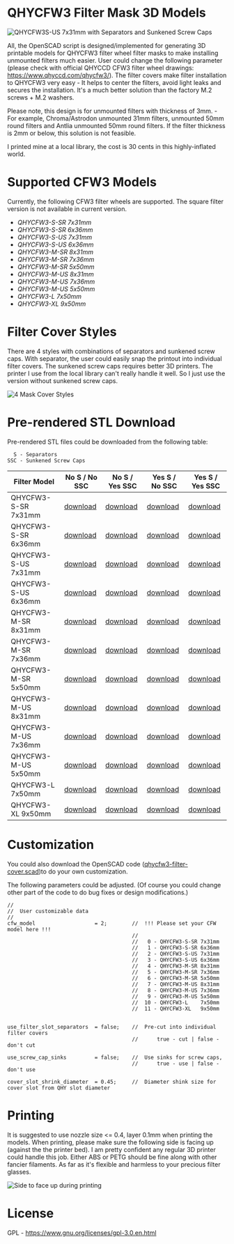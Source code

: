 # QHYCFW3 Filter Mask 3D Models

![QHYCFW3S-US 7x31mm with Separators and Sunkened Screw Caps](https://user-images.githubusercontent.com/24981822/134816844-0df083ad-7779-49d9-8e51-ca694955b816.png)

All, the OpenSCAD script is designed/implemented for generating 3D printable models for QHYCFW3 filter wheel filter masks to make installing unmounted filters much easier. User could change the following parameter (please check with official QHYCCD CFW3 filter wheel drawings: https://www.qhyccd.com/qhycfw3/). The filter covers make filter installation to QHYCFW3 very easy - It helps to center the filters, avoid light leaks and secures the installation. It's a much better solution than the factory M.2 screws + M.2 washers. 

Please note, this design is for unmounted filters with thickness of 3mm. - For example, Chroma/Astrodon unmounted 31mm filters, unmounted 50mm round filters and Antlia unmounted 50mm round filters. If the filter thickness is 2mm or below, this solution is not feasible.

I printed mine at a local library, the cost is 30 cents in this highly-inflated world.

# Supported CFW3 Models

Currently, the following CFW3 filter wheels are supported. The square filter version is not available in current version.

- _QHYCFW3-S-SR 7x31mm_
- _QHYCFW3-S-SR 6x36mm_
- _QHYCFW3-S-US 7x31mm_
- _QHYCFW3-S-US 6x36mm_
- _QHYCFW3-M-SR 8x31mm_
- _QHYCFW3-M-SR 7x36mm_
- _QHYCFW3-M-SR 5x50mm_
- _QHYCFW3-M-US 8x31mm_
- _QHYCFW3-M-US 7x36mm_
- _QHYCFW3-M-US 5x50mm_
- _QHYCFW3-L    7x50mm_
- _QHYCFW3-XL   9x50mm_

# Filter Cover Styles

There are 4 styles with combinations of separators and sunkened screw caps. With separator, the user could easily snap the printout into individual filter covers. The sunkened screw caps requires better 3D printers. The printer I use from the local library can't really handle it well. So I just use the version without sunkened screw caps. 

![4 Mask Cover Styles](https://github.com/mxcoppell/qhycfw3-filter-cover/blob/main/image/4-filter-cover-styles.jpeg?raw=true)

# Pre-rendered STL Download

Pre-rendered STL files could be downloaded from the following table:
```
  S - Separators
SSC - Sunkened Screw Caps
```

| Filter Model  | No S / No SSC | No S / Yes SSC | Yes S / No SSC | Yes S / Yes SSC |
| ------------- | ------------- | ------------- | ------------- | ------------- |
| QHYCFW3-S-SR 7x31mm  | [download](https://github.com/mxcoppell/qhycfw3-filter-cover/blob/main/stl/%230%20%3D%20QHYCFW3-S-SR-7x31mm-no-separator-no-sunk-screw-cap.stl)  | [download](https://github.com/mxcoppell/qhycfw3-filter-cover/blob/main/stl/%230%20%3D%20QHYCFW3-S-SR-7x31mm-no-separator-yes-sunk-screw-cap.stl)  | [download](https://github.com/mxcoppell/qhycfw3-filter-cover/blob/main/stl/%230%20%3D%20QHYCFW3-S-SR-7x31mm-yes-separator-no-sunk-screw-cap.stl)  | [download](https://github.com/mxcoppell/qhycfw3-filter-cover/blob/main/stl/%230%20%3D%20QHYCFW3-S-SR-7x31mm-yes-separator-yes-sunk-screw-cap.stl)  |
| QHYCFW3-S-SR 6x36mm  | [download](https://github.com/mxcoppell/qhycfw3-filter-cover/blob/main/stl/%231%20-%20QHYCFW3-S-SR-6x36mm-no-separator-no-sunk-screw-cap.stl)  | [download](https://github.com/mxcoppell/qhycfw3-filter-cover/blob/main/stl/%231%20-%20QHYCFW3-S-SR-6x36mm-no-separator-yes-sunk-screw-cap.stl)  | [download](https://github.com/mxcoppell/qhycfw3-filter-cover/blob/main/stl/%231%20-%20QHYCFW3-S-SR-6x36mm-yes-separator-no-sunk-screw-cap.stl)  | [download](https://github.com/mxcoppell/qhycfw3-filter-cover/blob/main/stl/%231%20-%20QHYCFW3-S-SR-6x36mm-yes-separator-yes-sunk-screw-cap.stl)  |
| QHYCFW3-S-US 7x31mm  | [download](https://github.com/mxcoppell/qhycfw3-filter-cover/blob/main/stl/%232%20%3D%20QHYCFW3-S-US-7x31mm-no-separator-no-sunk-screw-cap.stl)  | [download](https://github.com/mxcoppell/qhycfw3-filter-cover/blob/main/stl/%232%20%3D%20QHYCFW3-S-US-7x31mm-no-separator-yes-sunk-screw-cap.stl)  | [download](https://github.com/mxcoppell/qhycfw3-filter-cover/blob/main/stl/%232%20%3D%20QHYCFW3-S-US-7x31mm-yes-separator-no-sunk-screw-cap.stl)  | [download](https://github.com/mxcoppell/qhycfw3-filter-cover/blob/main/stl/%232%20%3D%20QHYCFW3-S-US-7x31mm-yes-separator-yes-sunk-screw-cap.stl)  |
| QHYCFW3-S-US 6x36mm  | [download](https://github.com/mxcoppell/qhycfw3-filter-cover/blob/main/stl/%233%20-%20QHYCFW3-S-US-6x36mm-no-separator-no-sunk-screw-cap.stl)  | [download](https://github.com/mxcoppell/qhycfw3-filter-cover/blob/main/stl/%233%20-%20QHYCFW3-S-US-6x36mm-no-separator-yes-sunk-screw-cap.stl)  | [download](https://github.com/mxcoppell/qhycfw3-filter-cover/blob/main/stl/%233%20-%20QHYCFW3-S-US-6x36mm-yes-separator-no-sunk-screw-cap.stl)  | [download](https://github.com/mxcoppell/qhycfw3-filter-cover/blob/main/stl/%233%20-%20QHYCFW3-S-US-6x36mm-yes-separator-yes-sunk-screw-cap.stl)  |
| QHYCFW3-M-SR 8x31mm  | [download](https://github.com/mxcoppell/qhycfw3-filter-cover/blob/main/stl/%234%20-%20QHYCFW3-M-SR-8x31mm-no-separator-no-sunk-screw-cap.stl)  | [download](https://github.com/mxcoppell/qhycfw3-filter-cover/blob/main/stl/%234%20-%20QHYCFW3-M-SR-8x31mm-no-separator-yes-sunk-screw-cap.stl)  | [download](https://github.com/mxcoppell/qhycfw3-filter-cover/blob/main/stl/%234%20-%20QHYCFW3-M-SR-8x31mm-yes-separator-no-sunk-screw-cap.stl)  | [download](https://github.com/mxcoppell/qhycfw3-filter-cover/blob/main/stl/%234%20-%20QHYCFW3-M-SR-8x31mm-yes-separator-yes-sunk-screw-cap.stl)  |
| QHYCFW3-M-SR 7x36mm  | [download](https://github.com/mxcoppell/qhycfw3-filter-cover/blob/main/stl/%235%20-%20QHYCFW3-M-SR-7x36mm-no-separator-no-sunk-screw-cap.stl)  | [download](https://github.com/mxcoppell/qhycfw3-filter-cover/blob/main/stl/%235%20-%20QHYCFW3-M-SR-7x36mm-no-separator-yes-sunk-screw-cap.stl)  | [download](https://github.com/mxcoppell/qhycfw3-filter-cover/blob/main/stl/%235%20-%20QHYCFW3-M-SR-7x36mm-yes-separator-no-sunk-screw-cap.stl)  | [download](https://github.com/mxcoppell/qhycfw3-filter-cover/blob/main/stl/%235%20-%20QHYCFW3-M-SR-7x36mm-yes-separator-yes-sunk-screw-cap.stl)  |
| QHYCFW3-M-SR 5x50mm  | [download](https://github.com/mxcoppell/qhycfw3-filter-cover/blob/main/stl/%236%20-%20QHYCFW3-M-SR-5x50mm-no-separator-no-sunk-screw-cap.stl)  | [download](https://github.com/mxcoppell/qhycfw3-filter-cover/blob/main/stl/%236%20-%20QHYCFW3-M-SR-5x50mm-no-separator-yes-sunk-screw-cap.stl)  | [download](https://github.com/mxcoppell/qhycfw3-filter-cover/blob/main/stl/%236%20-%20QHYCFW3-M-SR-5x50mm-yes-separator-no-sunk-screw-cap.stl)  | [download](https://github.com/mxcoppell/qhycfw3-filter-cover/blob/main/stl/%236%20-%20QHYCFW3-M-SR-5x50mm-yes-separator-yes-sunk-screw-cap.stl)  |
| QHYCFW3-M-US 8x31mm  | [download](https://github.com/mxcoppell/qhycfw3-filter-cover/blob/main/stl/%237%20-%20QHYCFW3-M-US-8x31mm-no-separator-no-sunk-screw-cap.stl)  | [download](https://github.com/mxcoppell/qhycfw3-filter-cover/blob/main/stl/%237%20-%20QHYCFW3-M-US-8x31mm-no-separator-yes-sunk-screw-cap.stl)  | [download](https://github.com/mxcoppell/qhycfw3-filter-cover/blob/main/stl/%237%20-%20QHYCFW3-M-US-8x31mm-yes-separator-no-sunk-screw-cap.stl)  | [download](https://github.com/mxcoppell/qhycfw3-filter-cover/blob/main/stl/%237%20-%20QHYCFW3-M-US-8x31mm-yes-separator-yes-sunk-screw-cap.stl)  |
| QHYCFW3-M-US 7x36mm  | [download](https://github.com/mxcoppell/qhycfw3-filter-cover/blob/main/stl/%238%20-%20QHYCFW3-M-US-7x36mm-no-separator-no-sunk-screw-cap.stl)  | [download](https://github.com/mxcoppell/qhycfw3-filter-cover/blob/main/stl/%238%20-%20QHYCFW3-M-US-7x36mm-no-separator-yes-sunk-screw-cap.stl)  | [download](https://github.com/mxcoppell/qhycfw3-filter-cover/blob/main/stl/%238%20-%20QHYCFW3-M-US-7x36mm-yes-separator-no-sunk-screw-cap.stl)  | [download](https://github.com/mxcoppell/qhycfw3-filter-cover/blob/main/stl/%238%20-%20QHYCFW3-M-US-7x36mm-yes-separator-yes-sunk-screw-cap.stl)  |
| QHYCFW3-M-US 5x50mm  | [download](https://github.com/mxcoppell/qhycfw3-filter-cover/blob/main/stl/%239%20-%20QHYCFW3-M-US-5x50mm-no-separator-no-sunk-screw-cap.stl)  | [download](https://github.com/mxcoppell/qhycfw3-filter-cover/blob/main/stl/%239%20-%20QHYCFW3-M-US-5x50mm-no-separator-yes-sunk-screw-cap.stl)  | [download](https://github.com/mxcoppell/qhycfw3-filter-cover/blob/main/stl/%239%20-%20QHYCFW3-M-US-5x50mm-yes-separator-no-sunk-screw-cap.stl)  | [download](https://github.com/mxcoppell/qhycfw3-filter-cover/blob/main/stl/%239%20-%20QHYCFW3-M-US-5x50mm-yes-separator-yes-sunk-screw-cap.stl)  |
| QHYCFW3-L    7x50mm  | [download](https://github.com/mxcoppell/qhycfw3-filter-cover/blob/main/stl/%2310%20-%20QHYCFW3-L-7x50mm-no-separator-no-sunk-screw-cap.stl)  | [download](https://github.com/mxcoppell/qhycfw3-filter-cover/blob/main/stl/%2310%20-%20QHYCFW3-L-7x50mm-no-separator-yes-sunk-screw-cap.stl)  | [download](https://github.com/mxcoppell/qhycfw3-filter-cover/blob/main/stl/%2310%20-%20QHYCFW3-L-7x50mm-yes-separator-no-sunk-screw-cap.stl)  | [download](https://github.com/mxcoppell/qhycfw3-filter-cover/blob/main/stl/%2310%20-%20QHYCFW3-L-7x50mm-yes-separator-yes-sunk-screw-cap.stl)  |
| QHYCFW3-XL   9x50mm  | [download](https://github.com/mxcoppell/qhycfw3-filter-cover/blob/main/stl/%2311%20-%20QHYCFW3-XL-9x50mm-no-separator-no-sunk-screw-cap.stl)  | [download](https://github.com/mxcoppell/qhycfw3-filter-cover/blob/main/stl/%2311%20-%20QHYCFW3-XL-9x50mm-no-separator-yes-sunk-screw-cap.stl)  | [download](https://github.com/mxcoppell/qhycfw3-filter-cover/blob/main/stl/%2311%20-%20QHYCFW3-XL-9x50mm-yes-separator-no-sunk-screw-cap.stl)  | [download](https://github.com/mxcoppell/qhycfw3-filter-cover/blob/main/stl/%2311%20-%20QHYCFW3-XL-9x50mm-yes-separator-yes-sunk-screw-cap.stl)  |

# Customization

You could also download the OpenSCAD code ([qhycfw3-filter-cover.scad](https://github.com/mxcoppell/qhycfw3-filter-cover/blob/main/openscad/qhycfw3-filter-cover.scad))to do your own customization. 

The following parameters could be adjusted. (Of course you could change other part of the code to do bug fixes or design modifications.)

```
//
//  User customizable data
//
cfw_model                   = 2;        //  !!! Please set your CFW model here !!!
                                        //
                                        //   0 - QHYCFW3-S-SR 7x31mm
                                        //   1 - QHYCFW3-S-SR 6x36mm
                                        //   2 - QHYCFW3-S-US 7x31mm
                                        //   3 - QHYCFW3-S-US 6x36mm
                                        //   4 - QHYCFW3-M-SR 8x31mm
                                        //   5 - QHYCFW3-M-SR 7x36mm
                                        //   6 - QHYCFW3-M-SR 5x50mm
                                        //   7 - QHYCFW3-M-US 8x31mm
                                        //   8 - QHYCFW3-M-US 7x36mm
                                        //   9 - QHYCFW3-M-US 5x50mm
                                        //  10 - QHYCFW3-L    7x50mm
                                        //  11 - QHYCFW3-XL   9x50mm


use_filter_slot_separators  = false;    //  Pre-cut into individual filter covers
                                        //      true - cut | false - don't cut

use_screw_cap_sinks         = false;    //  Use sinks for screw caps, 
                                        //      true - use | false - don't use
                                        
cover_slot_shrink_diameter  = 0.45;     //  Diameter shink size for cover slot from QHY slot diameter
```

# Printing

It is suggested to use nozzle size <= 0.4, layer 0.1mm when printing the models. When printing, please make sure the following side is facing up (against the the printer bed). I am pretty confident any regular 3D printer could handle this job. Either ABS or PETG should be fine along with other fancier filaments. As far as it's flexible and harmless to your precious filter glasses. 

![Side to face up during printing](https://github.com/mxcoppell/qhycfw3-filter-cover/blob/main/image/print-orientation.jpeg)


# License

GPL - https://www.gnu.org/licenses/gpl-3.0.en.html
